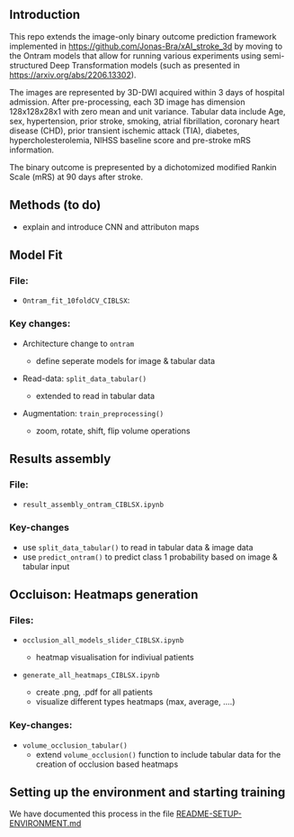 ## Introduction

This repo extends the image-only binary outcome prediction framework implemented in https://github.com/Jonas-Bra/xAI_stroke_3d by moving to the Ontram models that allow for running various experiments using semi-structured Deep Transformation models (such as presented in https://arxiv.org/abs/2206.13302). 

The images are represented by 3D-DWI acquired within 3 days of hospital admission. After pre-processing, each 3D image has dimension 128x128x28x1 with zero mean and unit variance. Tabular data include Age, sex, hypertension, prior stroke, smoking, atrial fibrillation, coronary heart disease (CHD), prior transient ischemic attack (TIA), diabetes, hypercholesterolemia, NIHSS baseline score and pre-stroke mRS information. 

The binary outcome is prepresented by a dichotomized modified Rankin Scale (mRS) at 90 days after stroke. 
 
 ## Methods (to do)

- explain and introduce CNN and attributon maps 

## Model Fit

### File:

- `Ontram_fit_10foldCV_CIBLSX`:

### Key changes:

- Architecture change to `ontram`
    - define seperate models for image & tabular data

- Read-data: `split_data_tabular()`  
    - extended to read in tabular data 

- Augmentation: `train_preprocessing()`
    -  zoom, rotate, shift, flip volume operations

## Results assembly

### File:

- `result_assembly_ontram_CIBLSX.ipynb`

### Key-changes

- use `split_data_tabular()` to read in tabular data & image data
- use `predict_ontram()` to predict class 1 probability based on image & tabular input

## Occluison: Heatmaps generation 

### Files:

- `occlusion_all_models_slider_CIBLSX.ipynb`
    - heatmap visualisation for indiviual patients

- `generate_all_heatmaps_CIBLSX.ipynb`
    - create .png, .pdf for all patients  
    - visualize different types heatmaps (max, average, ....)

### Key-changes:

- `volume_occlusion_tabular()`
    - extend `volume_occlusion()` function to include tabular data for the creation of occlusion based heatmaps



## Setting up the environment and starting training
We have documented this process in the file [README-SETUP-ENVIRONMENT.md](README-SETUP-ENVIRONMENT.md)



